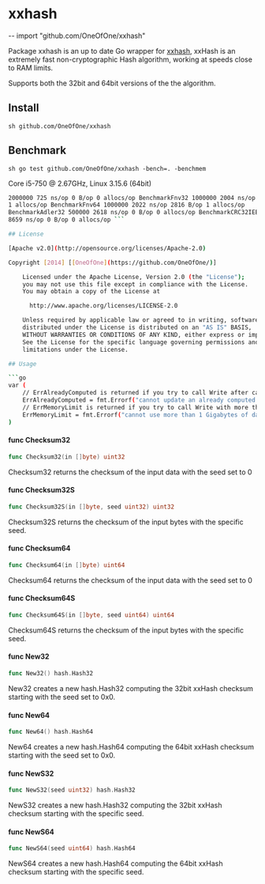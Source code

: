 # xxhash
--
    import "github.com/OneOfOne/xxhash"

Package xxhash is an up to date Go wrapper for
[xxhash](https://code.google.com/p/xxhash/), xxHash is an extremely fast
non-cryptographic Hash algorithm, working at speeds close to RAM limits.

Supports both the 32bit and 64bit versions of the the algorithm.

## Install

```sh github.com/OneOfOne/xxhash ```

## Benchmark

```sh go test github.com/OneOfOne/xxhash -bench=. -benchmem ```

Core i5-750 @ 2.67GHz, Linux 3.15.6 (64bit)

```sh BenchmarkXxhash64 3000000 472 ns/op 0 B/op 0 allocs/op BenchmarkXxhash32
2000000 725 ns/op 0 B/op 0 allocs/op BenchmarkFnv32 1000000 2004 ns/op 2816 B/op
1 allocs/op BenchmarkFnv64 1000000 2022 ns/op 2816 B/op 1 allocs/op
BenchmarkAdler32 500000 2618 ns/op 0 B/op 0 allocs/op BenchmarkCRC32IEEE 200000
8659 ns/op 0 B/op 0 allocs/op ```

## License

[Apache v2.0](http://opensource.org/licenses/Apache-2.0)

Copyright [2014] [[OneOfOne](https://github.com/OneOfOne/)]

    Licensed under the Apache License, Version 2.0 (the "License");
    you may not use this file except in compliance with the License.
    You may obtain a copy of the License at

      http://www.apache.org/licenses/LICENSE-2.0

    Unless required by applicable law or agreed to in writing, software
    distributed under the License is distributed on an "AS IS" BASIS,
    WITHOUT WARRANTIES OR CONDITIONS OF ANY KIND, either express or implied.
    See the License for the specific language governing permissions and
    limitations under the License.

## Usage

```go
var (
	// ErrAlreadyComputed is returned if you try to call Write after calling Sum
	ErrAlreadyComputed = fmt.Errorf("cannot update an already computed hash")
	// ErrMemoryLimit is returned if you try to call Write with more than 1 Gigabytes of data
	ErrMemoryLimit = fmt.Errorf("cannot use more than 1 Gigabytes of data at once")
)
```

#### func  Checksum32

```go
func Checksum32(in []byte) uint32
```
Checksum32 returns the checksum of the input data with the seed set to 0

#### func  Checksum32S

```go
func Checksum32S(in []byte, seed uint32) uint32
```
Checksum32S returns the checksum of the input bytes with the specific seed.

#### func  Checksum64

```go
func Checksum64(in []byte) uint64
```
Checksum64 returns the checksum of the input data with the seed set to 0

#### func  Checksum64S

```go
func Checksum64S(in []byte, seed uint64) uint64
```
Checksum64S returns the checksum of the input bytes with the specific seed.

#### func  New32

```go
func New32() hash.Hash32
```
New32 creates a new hash.Hash32 computing the 32bit xxHash checksum starting
with the seed set to 0x0.

#### func  New64

```go
func New64() hash.Hash64
```
New64 creates a new hash.Hash64 computing the 64bit xxHash checksum starting
with the seed set to 0x0.

#### func  NewS32

```go
func NewS32(seed uint32) hash.Hash32
```
NewS32 creates a new hash.Hash32 computing the 32bit xxHash checksum starting
with the specific seed.

#### func  NewS64

```go
func NewS64(seed uint64) hash.Hash64
```
NewS64 creates a new hash.Hash64 computing the 64bit xxHash checksum starting
with the specific seed.
